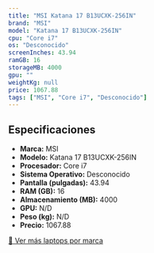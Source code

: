 ```yaml
---
title: "MSI Katana 17 B13UCXK-256IN"
brand: "MSI"
model: "Katana 17 B13UCXK-256IN"
cpu: "Core i7"
os: "Desconocido"
screenInches: 43.94
ramGB: 16
storageMB: 4000
gpu: ""
weightKg: null
price: 1067.88
tags: ["MSI", "Core i7", "Desconocido"]
---
```

## Especificaciones

- **Marca:** MSI
- **Modelo:** Katana 17 B13UCXK-256IN
- **Procesador:** Core i7
- **Sistema Operativo:** Desconocido
- **Pantalla (pulgadas):** 43.94
- **RAM (GB):** 16
- **Almacenamiento (MB):** 4000
- **GPU:** N/D
- **Peso (kg):** N/D
- **Precio:** 1067.88

[:rocket: Ver más laptops por marca](/brand/msi)
